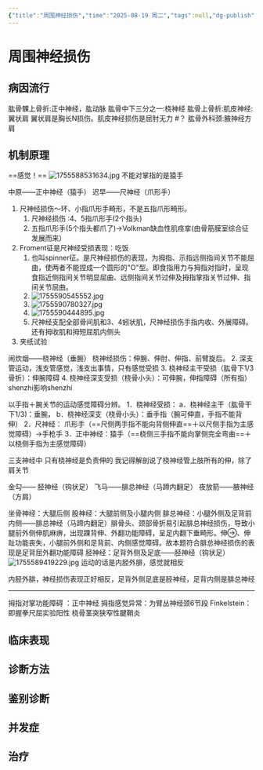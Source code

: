 ```yaml
---
{"title":"周围神经损伤","time":"2025-08-19 周二","tags":null,"dg-publish":true,"permalink":"/200 学习/216 运动系统/第07章 周围神经损伤/周围神经损伤/","dgPassFrontmatter":true,"created":"2025-08-19T15:24:12.730+08:00","updated":"2025-08-19T16:26:42.265+08:00"}
---
```


# 周围神经损伤
## 病因流行
肱骨髁上骨折:正中神经，肱动脉
肱骨中下三分之一:桡神经
肱骨上骨折:肌皮神经:翼状肩  翼状肩是胸长N损伤。肌皮神经损伤是屈肘无力 #？ 
肱骨外科颈:腋神经方肩
## 机制原理
==感觉！==
![1755588531634.jpg](https://maple-forest-1315227141.cos.ap-nanjing.myqcloud.com/20250819153650043.jpg)
不能对掌指的是猿手

中原——正中神经（猿手）
迟早——尺神经（爪形手）
1. 尺神经损伤～环、小指爪形手畸形，不是五指爪形畸形。
	1. 尺神经损伤 :4、5指爪形手(2个指头)
	2. 五指爪形手(5个指头都爪了)→Volkman缺血性肌痉挛(由骨筋膜室综合征发展而来）
2. Froment征是尺神经受损表现：吃饭
	1. 也叫spinner征。是尺神经损伤的表现，为拇指、示指远侧指间关节不能屈曲，使两者不能捏成一个圆形的"O"型。即食指用力与拇指对指时，呈现食指近侧指间关节明显屈曲、远侧指间关节过伸及拇指掌指关节过伸、指间关节屈曲。
	2. ![1755590545552.jpg](https://maple-forest-1315227141.cos.ap-nanjing.myqcloud.com/20250819160235805.jpg)
	3. ![1755590780327.jpg](https://maple-forest-1315227141.cos.ap-nanjing.myqcloud.com/20250819160640807.jpg)
	4. ![1755590444895.jpg](https://maple-forest-1315227141.cos.ap-nanjing.myqcloud.com/20250819160124725.jpg)
	5. 尺神经支配全部骨间肌和3、4蚓状肌，尺神经损伤手指内收、外展障碍。还有拇收肌和拇短屈肌内侧头
3. 夹纸试验


闹炊烟——桡神经（垂腕）
桡神经损伤：伸腕、伸肘、伸指、前臂旋后。
2. 深支管运动，浅支管感觉，浅支出事情，只有感觉受损
3. 桡神经主干受损（肱骨下1/3骨折）：伸腕障碍
4. 桡神经深支受损（桡骨小头）：可伸腕，伸指障碍（所有指）shenzhi影响shenzhi

以手指＋腕关节的运动感觉障碍分辨。
1．桡神经受损：
a．桡神经主干（肱骨干下1/3)：垂腕，
b．桡神经深支（桡骨小头）：垂手指（腕可伸直，手指不能背伸）
2．尺神经：
爪形手（==尺侧两手指不能向背侧伸直==＋以尺侧手指为主感觉障碍）→手枪手
3．正中神经：猿手（==桡侧三手指不能向掌侧完全弯曲==＋以桡侧手指为主感觉障碍）

三支神经中 只有桡神经是负责伸的
我记得解剖说了桡神经管上肢所有的伸，除了肩关节

金勾—— 胫神经（钩状足）
飞马——腓总神经（马蹄内翻足）
夜放箭——腋神经（方肩）

坐骨神经：大腿后侧
股神经：大腿前侧及小腿内侧
腓总神经：小腿外侧及足背前内侧——腓总神经（马蹄内翻足）腓骨头、颈部骨折易引起腓总神经损伤，导致小腿前外侧伸肌麻痹，出现踝背伸、外翻功能障碍，呈足内翻下垂畸形。伸、伸趾功能丧失，小腿前外侧和足背前、内侧感觉障碍。故本题符合腓总神经损伤的表现是足背屈外翻功能障碍
胫神经：足背外侧及足底——胫神经（钩状足）
![1755589419229.jpg](https://maple-forest-1315227141.cos.ap-nanjing.myqcloud.com/20250819154350564.jpg)
运动的话是内胫外腓，感觉就相反

内胫外腓，神经损伤表现正好相反，足背外侧足底是胫神经，足背内侧是腓总神经
***
拇指对掌功能障碍 ：正中神经
拇指感觉异常：为臂丛神经颈6节段
Finkelstein：即握拳尺屈实验阳性   桡骨茎突狭窄性腱鞘炎
## 临床表现
## 诊断方法
## 鉴别诊断
## 并发症
## 治疗

















































































































































































































































































































































































































































